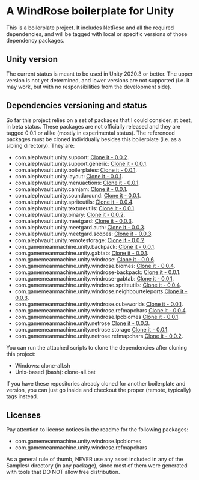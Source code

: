 # A WindRose boilerplate for Unity

This is a boilerplate project. It includes NetRose and all the required dependencies, and will be tagged with local or specific versions of those dependency packages.

Unity version
-------------

The current status is meant to be used in Unity 2020.3 or better. The upper version is not yet determined, and lower versions are not supported (i.e. it may work, but with no responsibilities from the development side).

Dependencies versioning and status
----------------------------------

So far this project relies on a set of packages that I could consider, at best, in beta status. These packages are not officially released and they are tagged 0.0.1 or alike (mostly in experimental status). The referenced packages must be cloned individually besides this boilerplate (i.e. as a sibling directory). They are:

 - com.alephvault.unity.support: [Clone it - 0.0.2](https://github.com/AlephVault/unity-support/tree/0.0.2).
 - com.alephvault.unity.support.generic: [Clone it - 0.0.1](https://github.com/AlephVault/unity-support-generic/tree/0.0.1).
 - com.alephvault.unity.boilerplates: [Clone it - 0.0.1](https://github.com/AlephVault/unity-boilerplates/tree/0.0.1).
 - com.alephvault.unity.layout: [Clone it - 0.0.1](https://github.com/AlephVault/unity-layout/tree/0.0.1).
 - com.alephvault.unity.menuactions: [Clone it - 0.0.1](https://github.com/AlephVault/unity-menu-actions/tree/0.0.1).
 - com.alephvault.unity.camjam: [Clone it - 0.0.1](https://github.com/AlephVault/unity-camjam/tree/0.0.1).
 - com.alephvault.unity.soundaround: [Clone it - 0.0.1](https://github.com/AlephVault/unity-soundaround/tree/0.0.1).
 - com.alephvault.unity.spriteutils: [Clone it - 0.0.4](https://github.com/AlephVault/unity-spriteutils/tree/0.0.4).
 - com.alephvault.unity.textureutils: [Clone it - 0.0.1](https://github.com/AlephVault/unity-textureutils/tree/0.0.1).
 - com.alephvault.unity.binary: [Clone it - 0.0.2](https://github.com/AlephVault/unity-binary/tree/0.0.2).
 - com.alephvault.unity.meetgard: [Clone it - 0.0.3](https://github.com/AlephVault/unity-meetgard/tree/0.0.3).
 - com.alephvault.unity.meetgard.auth: [Clone it - 0.0.3](https://github.com/AlephVault/unity-meetgard-auth/tree/0.0.3).
 - com.alephvault.unity.meetgard.scopes: [Clone it - 0.0.3](https://github.com/AlephVault/unity-meetgard-scopes/tree/0.0.3).
 - com.alephvault.unity.remotestorage: [Clone it - 0.0.2](https://github.com/AlephVault/unity-remotestorage/tree/0.0.2).
 - com.gamemeanmachine.unity.backpack: [Clone it - 0.0.1](https://gitlab.com/gamemeanmachine/unity-backpack/-/tree/0.0.1).
 - com.gamemeanmachine.unity.gabtab: [Clone it - 0.0.1](https://gitlab.com/gamemeanmachine/unity-gabtab/-/tree/0.0.1).
 - com.gamemeanmachine.unity.windrose: [Clone it - 0.0.6](https://gitlab.com/gamemeanmachine/unity-windrose/-/tree/0.0.6).
 - com.gamemeanmachine.unity.windrose.biomes: [Clone it - 0.0.4](https://gitlab.com/gamemeanmachine/unity-windrose-biomes/-/tree/0.0.4).
 - com.gamemeanmachine.unity.windrose-backpack: [Clone it - 0.0.1](https://gitlab.com/gamemeanmachine/unity-windrose-backpack-plugin/-/tree/0.0.1).
 - com.gamemeanmachine.unity.windrose-gabtab: [Clone it - 0.0.1](https://gitlab.com/gamemeanmachine/unity-windrose-gabtab-plugin/-/tree/0.0.1).
 - com.gamemeanmachine.unity.windrose.spriteutils: [Clone it - 0.0.4](https://gitlab.com/gamemeanmachine/unity-windrose-spriteutils/-/tree/0.0.4).
 - com.gamemeanmachine.unity.windrose.neighbourteleports [Clone it - 0.0.3](https://gitlab.com/gamemeanmachine/unity-windrose-neighbourteleports/-/tree/0.0.3).
 - com.gamemeanmachine.unity.windrose.cubeworlds [Clone it - 0.0.1](https://gitlab.com/gamemeanmachine/unity-windrose-cubeworlds/-/tree/0.0.1).
 - com.gamemeanmachine.unity.windrose.refmapchars [Clone it - 0.0.4](https://gitlab.com/gamemeanmachine/unity-windrose-refmapchars/-/tree/0.0.4).
 - com.gamemeanmachine.unity.windrose.lpcbiomes [Clone it - 0.0.1](https://gitlab.com/gamemeanmachine/unity-windrose-lpcbiomes/-/0.0.1).
 - com.gamemeanmachine.unity.netrose [Clone it - 0.0.3](https://gitlab.com/gamemeanmachine/unity-netrose/-/tree/0.0.3).
 - com.gamemeanmachine.unity.netrose.storage [Clone it - 0.0.1](https://gitlab.com/gamemeanmachine/unity-netrose-storage/-/tree/0.0.1).
 - com.gamemeanmachine.unity.netrose.refmapchars [Clone it - 0.0.2](https://gitlab.com/gamemeanmachine/unity-netrose-refmapchars/-/tree/0.0.2).

You can run the attached scripts to clone the dependencies after cloning this project:

 - Windows: clone-all.sh
 - Unix-based (bash): clone-all.bat
 
If you have these repositories already cloned for another boilerplate and version, you can just go inside and checkout the proper (remote, typically) tags instead.

Licenses
--------

Pay attention to license notices in the readme for the following packages:

 - com.gamemeanmachine.unity.windrose.lpcbiomes
 - com.gamemeanmachine.unity.windrose.refmapchars

As a general rule of thumb, NEVER use any asset included in any of the Samples/ directory (in any package), since most of them were generated with tools that DO NOT allow free distribution.


